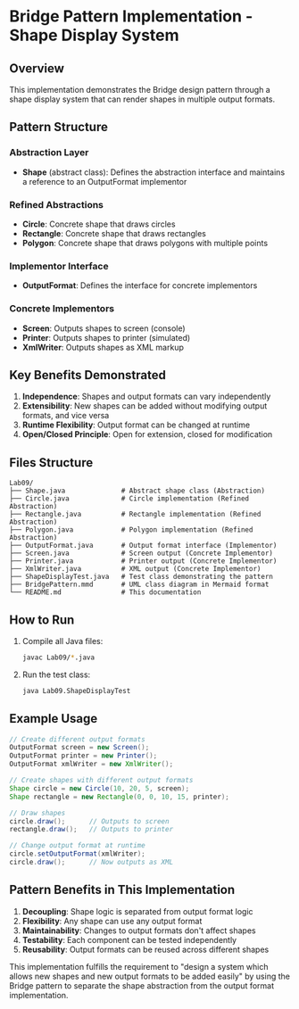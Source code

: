 # Bridge Pattern Implementation - Shape Display System

## Overview
This implementation demonstrates the Bridge design pattern through a shape display system that can render shapes in multiple output formats.

## Pattern Structure

### Abstraction Layer
- **Shape** (abstract class): Defines the abstraction interface and maintains a reference to an OutputFormat implementor

### Refined Abstractions
- **Circle**: Concrete shape that draws circles
- **Rectangle**: Concrete shape that draws rectangles  
- **Polygon**: Concrete shape that draws polygons with multiple points

### Implementor Interface
- **OutputFormat**: Defines the interface for concrete implementors

### Concrete Implementors
- **Screen**: Outputs shapes to screen (console)
- **Printer**: Outputs shapes to printer (simulated)
- **XmlWriter**: Outputs shapes as XML markup

## Key Benefits Demonstrated

1. **Independence**: Shapes and output formats can vary independently
2. **Extensibility**: New shapes can be added without modifying output formats, and vice versa
3. **Runtime Flexibility**: Output format can be changed at runtime
4. **Open/Closed Principle**: Open for extension, closed for modification

## Files Structure

```
Lab09/
├── Shape.java              # Abstract shape class (Abstraction)
├── Circle.java             # Circle implementation (Refined Abstraction)
├── Rectangle.java          # Rectangle implementation (Refined Abstraction)
├── Polygon.java            # Polygon implementation (Refined Abstraction)
├── OutputFormat.java       # Output format interface (Implementor)
├── Screen.java             # Screen output (Concrete Implementor)
├── Printer.java            # Printer output (Concrete Implementor)
├── XmlWriter.java          # XML output (Concrete Implementor)
├── ShapeDisplayTest.java   # Test class demonstrating the pattern
├── BridgePattern.mmd       # UML class diagram in Mermaid format
└── README.md               # This documentation
```

## How to Run

1. Compile all Java files:
   ```bash
   javac Lab09/*.java
   ```

2. Run the test class:
   ```bash
   java Lab09.ShapeDisplayTest
   ```

## Example Usage

```java
// Create different output formats
OutputFormat screen = new Screen();
OutputFormat printer = new Printer();
OutputFormat xmlWriter = new XmlWriter();

// Create shapes with different output formats
Shape circle = new Circle(10, 20, 5, screen);
Shape rectangle = new Rectangle(0, 0, 10, 15, printer);

// Draw shapes
circle.draw();      // Outputs to screen
rectangle.draw();   // Outputs to printer

// Change output format at runtime
circle.setOutputFormat(xmlWriter);
circle.draw();      // Now outputs as XML
```

## Pattern Benefits in This Implementation

1. **Decoupling**: Shape logic is separated from output format logic
2. **Flexibility**: Any shape can use any output format
3. **Maintainability**: Changes to output formats don't affect shapes
4. **Testability**: Each component can be tested independently
5. **Reusability**: Output formats can be reused across different shapes

This implementation fulfills the requirement to "design a system which allows new shapes and new output formats to be added easily" by using the Bridge pattern to separate the shape abstraction from the output format implementation.

